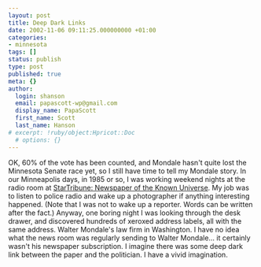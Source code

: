 ```yaml
---
layout: post
title: Deep Dark Links
date: 2002-11-06 09:11:25.000000000 +01:00
categories:
- minnesota
tags: []
status: publish
type: post
published: true
meta: {}
author:
  login: shanson
  email: papascott-wp@gmail.com
  display_name: PapaScott
  first_name: Scott
  last_name: Hanson
# excerpt: !ruby/object:Hpricot::Doc
  # options: {}
---
```

<p>OK, 60% of the vote has been counted, and Mondale hasn't quite lost the Minnesota Senate race yet, so I still have time to tell my Mondale story. In our Minneapolis days, in 1985 or so, I was working weekend nights at the radio room at <a href="http://www.startribune.com">StarTribune: Newspaper of the Known Universe</a>. My job was to listen to police radio and wake up a photographer if anything interesting happened. (Note that I was not to wake up a reporter. Words can be written after the fact.) Anyway, one boring night I was looking through the desk drawer, and discovered hundreds of xeroxed address labels, all with the same address. Walter Mondale's law firm in Washington. I have no idea what the news room was regularly sending to Walter Mondale... it certainly wasn't his newspaper subscription. I imagine there was some deep dark link between the paper and the politician. I have a vivid imagination.</p>
